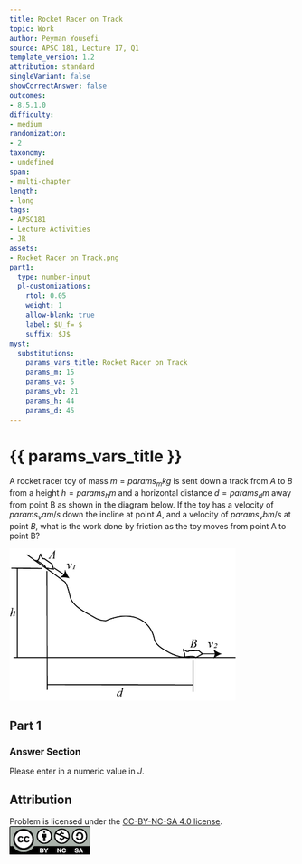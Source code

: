 ```yaml
---
title: Rocket Racer on Track
topic: Work
author: Peyman Yousefi
source: APSC 181, Lecture 17, Q1
template_version: 1.2
attribution: standard
singleVariant: false
showCorrectAnswer: false
outcomes:
- 8.5.1.0
difficulty:
- medium
randomization:
- 2
taxonomy:
- undefined
span:
- multi-chapter
length:
- long
tags:
- APSC181
- Lecture Activities
- JR
assets:
- Rocket Racer on Track.png
part1:
  type: number-input
  pl-customizations:
    rtol: 0.05
    weight: 1
    allow-blank: true
    label: $U_f= $
    suffix: $J$
myst:
  substitutions:
    params_vars_title: Rocket Racer on Track
    params_m: 15
    params_va: 5
    params_vb: 21
    params_h: 44
    params_d: 45
---
```

# {{ params_vars_title }}
A rocket racer toy of mass $m = {{ params_m }} kg$ is sent down a track from $A$ to $B$ from a height $h = {{ params_h }} m$ and a horizontal distance $d = {{ params_d }} m$ away from point B as shown in the diagram below.
If the toy has a velocity of ${{ params_va }} m/s$ down the incline at point $A$, and a velocity of ${{ params_vb }} m/s$ at point $B$, what is the work done by friction as the toy moves from point A to point B?

<img src="Rocket Racer on Track.png" width=400>

## Part 1

### Answer Section

Please enter in a numeric value in $J$.

## Attribution

Problem is licensed under the [CC-BY-NC-SA 4.0 license](https://creativecommons.org/licenses/by-nc-sa/4.0/).<br> ![The Creative Commons 4.0 license requiring attribution-BY, non-commercial-NC, and share-alike-SA license.](https://raw.githubusercontent.com/firasm/bits/master/by-nc-sa.png)